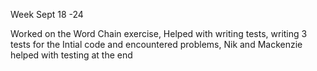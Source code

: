 Week Sept 18 -24

Worked on the Word Chain exercise, Helped with writing tests, writing 3 tests for the Intial code and encountered problems, Nik and Mackenzie helped with testing at the end
